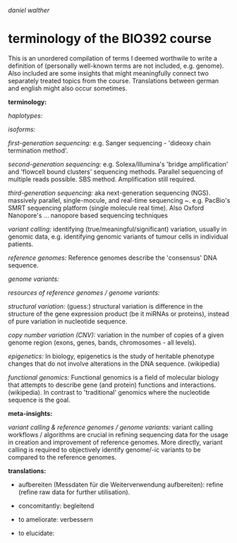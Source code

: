 _daniel walther_


# terminology of the BIO392 course

This is an unordered compilation of terms I deemed worthwile to write a definition of (personally well-known terms are not included, e.g. genome). Also included are some insights that might meaningfully connect two separately treated topics from the course. Translations between german and english might also occur sometimes.


__terminology:__

_haplotypes:_

_isoforms:_

_first-generation sequencing:_ e.g. Sanger sequencing - 'dideoxy chain termination method'.

_second-generation sequencing:_ e.g. Solexa/Illumina's 'bridge amplification' and 'flowcell bound clusters' sequencing methods. Parallel sequencing of multiple reads possible. SBS method. Amplification still required.

_third-generation sequencing:_ aka next-generation sequencing (NGS). massively parallel, single-mocule, and real-time sequencing ~. e.g. PacBio's SMRT sequencing platform (single molecule real time). Also Oxford Nanopore's ... nanopore based sequencing techniques 

_variant calling:_ identifying (true/meaningful/significant) variation, usually in genomic data, e.g. identifying genomic variants of tumour cells in individual patients.

_reference genomes:_ Reference genomes describe the 'consensus' DNA sequence.

_genome variants:_

_resources of reference genomes / genome variants:_

_structural variation:_ (guess:) structural variation is difference in the structure of the gene expression product (be it miRNAs or proteins), instead of pure variation in nucleotide sequence.

_copy number variation (CNV):_ variation in the number of copies of a given genome region (exons, genes, bands, chromosomes - all levels).

_epigenetics:_ In biology, epigenetics is the study of heritable phenotype changes that do not involve alterations in the DNA sequence. (wikipedia)

_functional genomics:_ Functional genomics is a field of molecular biology that attempts to describe gene (and protein) functions and interactions.(wikipedia). In contrast to 'traditional' genomics where the nucleotide sequence is the goal.


__meta-insights:__

_variant calling & reference genomes / genome variants:_ variant calling workflows / algorithms are crucial in refining sequencing data for the usage in creation and improvement of reference genomes. More directly, variant calling is required to objectively identify genome/-ic variants to be compared to the reference genomes.


__translations:__

- aufbereiten (Messdaten für die Weiterverwendung aufbereiten): refine (refine raw data for further utilisation).

- concomitantly: begleitend

- to ameliorate: verbessern

- to elucidate:
